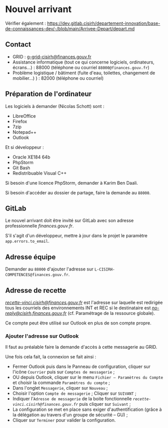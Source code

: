 # Nouvel arrivant

Vérifier également : https://dev.gitlab.cisirh/departement-innovation/base-de-connaissances-dev/-/blob/main/Arrivee-Depart/depart.md

## Contact

* GRID : g-grid-cisirh@finances.gouv.fr
* Assistance informatique (tout ce qui concerne logiciels, ordinateurs, écrans...) : 88000 (téléphone ou courriel `88000@finances.gouv.fr`)
* Problème logistique / bâtiment (fuite d'eau, toilettes, changement de mobilier...) ) : 82000 (téléphone ou courriel)

## Préparation de l'ordinateur

Les logiciels à demander (Nicolas Schott) sont :

* LibreOffice
* Firefox
* 7zip
* Notepad++
* Outlook

Et si développeur :

* Oracle XE184 64b
* PhpStorm
* Git Bash
* Redistribuable Visual C++

Si besoin d'une licence PhpStorm, demander à Karim Ben Daali.

Si besoin d'accéder au dossier de partage, faire la demande au `88000`.


## GitLab

Le nouvel arrivant doit être invité sur GitLab avec son adresse professionnelle *finances.gouv.fr*.

S'il s'agit d'un développeur, mettre à jour dans le projet le paramètre `app.errors.to_email`.

## Adresse équipe

Demander au `88000` d'ajouter l'adresse sur `L-CISIRH-COMPETENCES@finances.gouv.fr`.


## Adresse de recette

*recette-vinci.cisirh@finances.gouv.fr* est l'adresse sur laquelle est redirigée tous les courriels des environnements INT et REC si le destinataire est *no-reply@cisirh.finances.gouv.fr* (cf. Paramétrage de la ressource globale).

Ce compte peut être utilisé sur Outlook en plus de son compte propre.

### Ajouter l'adresse sur Outlook

Il faut au préalable faire la demande d'accès à cette messagerie au GRID.

Une fois cela fait, la connexion se fait ainsi :

* Fermer Outlook puis dans le Panneau de configuration, cliquer sur l'icône `Courrier` puis sur `Comptes de messagerie` ;
* OU depuis Outlook, cliquer sur le menu `Fichier – Paramètres du Compte` et choisir la commande `Paramètres du compte` ;
* Dans l'onglet `Messagerie`, cliquer sur `Nouveau` ;
* Choisir l'option `Compte de messagerie` ; Cliquer sur `SUIVANT` ;
* Indiquer l'`Adresse de messagerie` de la boite fonctionnelle *`recette-vinci.cisirh@finances.gouv.fr`* puis cliquer sur `Suivant` ;
* La configuration se met en place sans exiger d'authentification (grâce à la délégation au travers d'un groupe de sécurité – GU) ;
* Cliquer sur `Terminer` pour valider la configuration.
